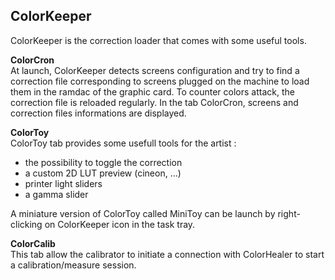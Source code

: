 ColorKeeper  
-------------------- 
ColorKeeper is the correction loader that comes with some useful tools.

**ColorCron**  
At launch, ColorKeeper detects screens configuration and try to find a correction file corresponding to screens plugged on the machine to load them in the ramdac of the graphic card.
To counter colors attack, the correction file is reloaded regularly.
In the tab ColorCron, screens and correction files informations are displayed.

**ColorToy**  
ColorToy tab provides some usefull tools for the artist : 
* the possibility to toggle the correction
* a custom 2D LUT preview (cineon, ...)
* printer light sliders
* a gamma slider

A miniature version of ColorToy called MiniToy can be launch by right-clicking on ColorKeeper icon in the task tray.

**ColorCalib**  
This tab allow the calibrator to initiate a connection with ColorHealer to start a calibration/measure session.
